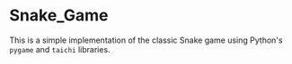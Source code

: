 # Snake_Game

This is a simple implementation of the classic Snake game using Python's `pygame` and `taichi` libraries.
